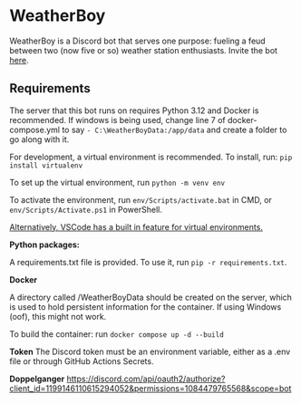 # WeatherBoy
WeatherBoy is a Discord bot that serves one purpose: fueling a feud between two (now five or so) weather station enthusiasts. Invite the bot [here](https://discord.com/api/oauth2/authorize?client_id=1197038110417109122&permissions=414464862272&scope=bot).
## Requirements
The server that this bot runs on requires Python 3.12 and Docker is recommended. If windows is being used, change line 7 of docker-compose.yml to say `- C:\WeatherBoyData:/app/data` and create a folder to go along with it.


For development, a virtual environment is recommended. To install, run:
`pip install virtualenv`

To set up the virtual environment, run
`python -m venv env`

To activate the environment, run `env/Scripts/activate.bat` in CMD, or `env/Scripts/Activate.ps1` in PowerShell.

[Alternatively, VSCode has a built in feature for virtual environments.](https://code.visualstudio.com/docs/python/environments)

**Python packages:**


A requirements.txt file is provided. To use it, run `pip -r requirements.txt`.

**Docker**

A directory called /WeatherBoyData should be created on the server, which is used to hold persistent information for the container.
If using Windows (oof), this might not work.

To build the container: run `docker compose up -d --build`

**Token**
The Discord token must be an environment variable, either as a .env file or through GitHub Actions Secrets.

**Doppelganger**
https://discord.com/api/oauth2/authorize?client_id=1199146110615294052&permissions=1084479765568&scope=bot 